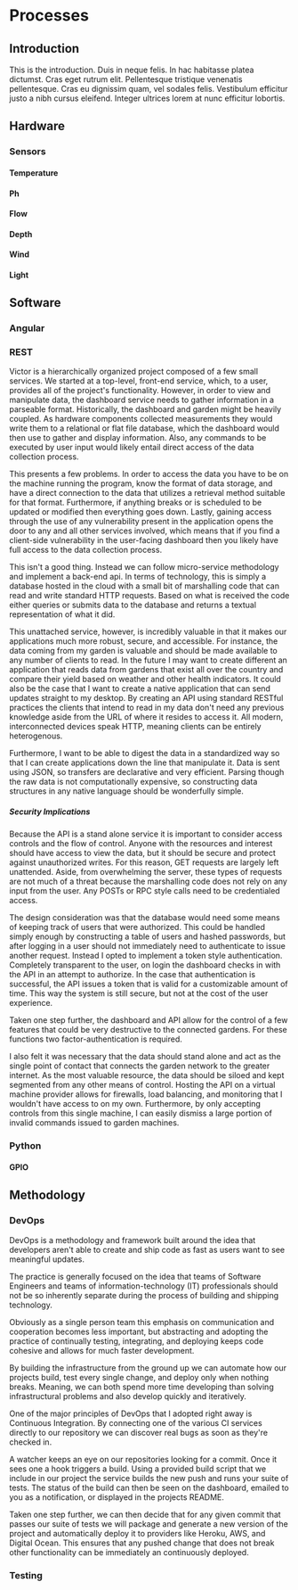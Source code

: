 # Processes

## Introduction

This is the introduction. Duis in neque felis. In hac habitasse platea dictumst. Cras eget rutrum elit. Pellentesque tristique venenatis pellentesque. Cras eu dignissim quam, vel sodales felis. Vestibulum efficitur justo a nibh cursus eleifend. Integer ultrices lorem at nunc efficitur lobortis.

## Hardware

### Sensors

#### Temperature
####  Ph
####  Flow
####  Depth
####  Wind
####  Light

## Software

### Angular

### REST

Victor is a hierarchically organized project composed of a few small services.
We started at a top-level, front-end service, which, to a user, provides all of
the project's functionality. However, in order to view and manipulate data,
the dashboard service needs to gather information in a parseable format.
Historically, the dashboard and garden might be heavily coupled. As hardware
components collected measurements they would write them to a relational or flat
file database, which the dashboard would then use to gather and display information.
Also, any commands to be executed by user input would likely entail direct access
of the data collection process.

This presents a few problems. In order to access the data you have to be on the
machine running the program, know the format of data storage, and have a direct
connection to the data that utilizes a retrieval method suitable for that format.
Furthermore, if anything breaks or is scheduled to be updated or modified then everything goes down.
Lastly, gaining access through the use of any vulnerability present in the application
opens the door to any and all other services involved, which means that if you find
a client-side vulnerability in the user-facing dashboard then you likely have full
access to the data collection process.

This isn't a good thing. Instead we can follow micro-service methodology and implement
a back-end api. In terms of technology, this is simply a database hosted in the cloud
with a small bit of marshalling code that can read and write standard HTTP requests.
Based on what is received the code either queries or submits data to the database and
returns a textual representation of what it did.

This unattached service, however, is incredibly valuable in that it makes our applications
much more robust, secure, and accessible. For instance, the data coming from my garden is
valuable and should be made available to any number of clients to read. In the future I may
want to create different an application that reads data from gardens that exist all over the
country and compare their yield based on weather and other health indicators. It could also be
the case that I want to create a native application that can send updates straight to my
desktop. By creating an API using standard RESTful practices the clients that intend to read
in my data don't need any previous knowledge aside from the URL of where it resides to access
it. All modern, interconnected devices speak HTTP, meaning clients can be entirely heterogenous.

Furthermore, I want to be able to digest the data in a standardized way so that I can
create applications down the line that manipulate it. Data is sent using JSON, so transfers are
declarative and very efficient. Parsing though the raw data is not computationally expensive, so
constructing data structures in any native language should be wonderfully simple.

##### Security Implications

Because the API is a stand alone service it is important to consider access controls and the flow
of control. Anyone with the resources and interest should have access to view the data, but
it should be secure and protect against unauthorized writes. For this reason, GET requests
are largely left unattended. Aside, from overwhelming the server, these types of requests are not
much of a threat because the marshalling code does not rely on any input from the user. Any POSTs or
RPC style calls need to be credentialed access.

The design consideration was that the database would need some means of keeping track of users that
were authorized. This could be handled simply enough by constructing a table of users and hashed passwords,
but after logging in a user should not immediately need to authenticate to issue another request. Instead
I opted to implement a token style authentication. Completely transparent to the user, on login the dashboard
checks in with the API in an attempt to authorize. In the case that authentication is successful, the API issues
a token that is valid for a customizable amount of time. This way the system is still secure, but not at the cost
of the user experience.

Taken one step further, the dashboard and API allow for the control of a few features that could
be very destructive to the connected gardens. For these functions two factor-authentication is required.

I also felt it was necessary that the data should stand alone and act as the single point of contact that connects the garden network to the greater internet. As the most valuable resource, the data should be siloed and
kept segmented from any other means of control. Hosting the API on a virtual machine provider allows for firewalls,
load balancing, and monitoring that I wouldn't have access to on my own. Furthermore, by only accepting controls from
this single machine, I can easily dismiss a large portion of invalid commands issued to garden machines.

### Python
#### GPIO

## Methodology

### DevOps

DevOps is a methodology and framework built around the idea that developers aren't
able to create and ship code as fast as users want to see meaningful updates.

The practice is generally focused on the idea that teams of Software Engineers and teams
of information-technology (IT) professionals should not be so inherently separate during the process
of building and shipping technology.

Obviously as a single person team this emphasis on communication and cooperation becomes less
important, but abstracting and adopting the practice of continually testing, integrating, and deploying
keeps code cohesive and allows for much faster development.

By building the infrastructure from the ground up we can automate how our projects build,
test every single change, and deploy only when nothing breaks. Meaning, we can both spend
 more time developing than solving infrastructural problems and also develop quickly and iteratively.

One of the major principles of DevOps that I adopted right away is Continuous Integration.
By connecting one of the various CI services directly to our repository we can discover
real bugs as soon as they're checked in.

A watcher keeps an eye on our repositories looking for a commit. Once it sees one a hook
triggers a build. Using a provided build script that we include in our project the service
builds the new push and runs your suite of tests. The status of the build can then be
seen on the dashboard, emailed to you as a notification, or displayed in the projects
README.

Taken one step further, we can then decide that for any given commit that passes our
suite of tests we will package and generate a new version of the project and automatically
deploy it to providers like Heroku, AWS, and Digital Ocean. This ensures that any pushed
change that does not break other functionality can be immediately an continuously deployed.

### Testing
